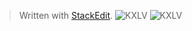 


> Written with [StackEdit](https://stackedit.io/).
![KXLV](../../figs/KXLV.png)
![KXLV](../milestone_capstone_figs/KXLV.png)
<!--stackedit_data:
eyJoaXN0b3J5IjpbNzU4NzExNDhdfQ==
-->